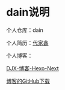 # dain说明

个人仓库：dain

个人简历：[代家鑫](https://dain-xin.github.io/dain/BIO/DJX-BIO.html)

个人博客：

[DJX-博客-Hexo-Next](https://dain-xin.github.io/)

 [博客的GitHub下载](https://github.com/Dain-xin/blogs)

